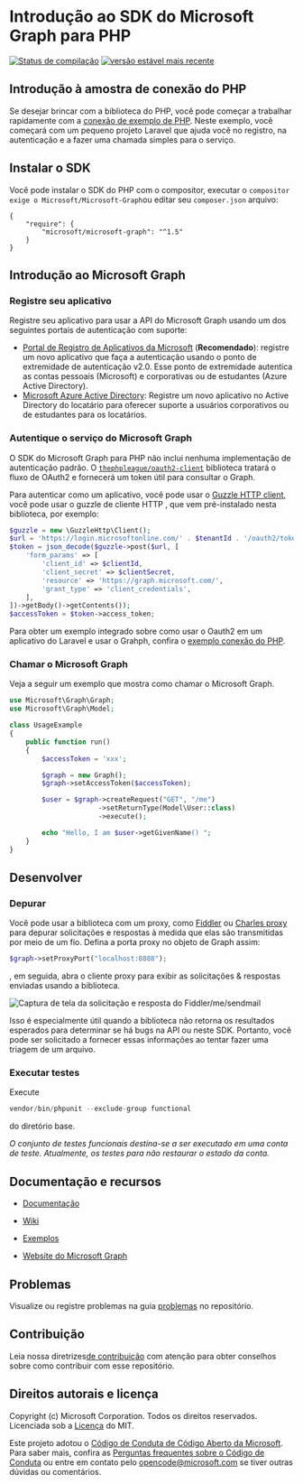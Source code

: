 # Introdução ao SDK do Microsoft Graph para PHP

[![Status de compilação](https://travis-ci.org/microsoftgraph/msgraph-sdk-php.svg?branch=master)](https://travis-ci.org/microsoftgraph/msgraph-sdk-php)
[![versão estável mais recente](https://poser.pugx.org/microsoft/microsoft-graph/version)](https://packagist.org/packages/microsoft/microsoft-graph)

## Introdução à amostra de conexão do PHP
Se desejar brincar com a biblioteca do PHP, você pode começar a trabalhar rapidamente com a [conexão de exemplo de PHP](https://github.com/microsoftgraph/php-connect-sample). Neste exemplo, você começará com um pequeno projeto Laravel que ajuda você no registro, na autenticação e a fazer uma chamada simples para o serviço.

## Instalar o SDK
Você pode instalar o SDK do PHP com o compositor, executar o `compositor exige o Microsoft/Microsoft-Graph`ou editar seu `composer.json` arquivo:
```
{
    "require": {
        "microsoft/microsoft-graph": "^1.5"
    }
}
```
## Introdução ao Microsoft Graph

### Registre seu aplicativo

Registre seu aplicativo para usar a API do Microsoft Graph usando
um dos seguintes portais de autenticação com suporte:

* [Portal de Registro de Aplicativos da Microsoft](https://apps.dev.microsoft.com) (**Recomendado**):
registre um novo aplicativo que faça a autenticação usando o ponto de extremidade de autenticação v2.0. Esse ponto de extremidade autentica as contas pessoais (Microsoft) e corporativas ou de estudantes (Azure Active Directory).
* [Microsoft Azure Active Directory](https://manage.windowsazure.com):
Registre um novo aplicativo no Active Directory do locatário para oferecer suporte
a usuários corporativos ou de estudantes para os locatários.

### Autentique o serviço do Microsoft Graph

O SDK do Microsoft Graph para PHP não inclui nenhuma implementação de autenticação padrão. O [`thephpleague/oauth2-client`](https://github.com/thephpleague/oauth2-client) biblioteca tratará o fluxo de OAuth2 e fornecerá um token útil para consultar o Graph.

Para autenticar como um aplicativo, você pode usar o [Guzzle HTTP client](http://docs.guzzlephp.org/en/stable/), você pode usar o guzzle de cliente HTTP , que vem pré-instalado nesta biblioteca, por exemplo:
```php
$guzzle = new \GuzzleHttp\Client();
$url = 'https://login.microsoftonline.com/' . $tenantId . '/oauth2/token?api-version=1.0';
$token = json_decode($guzzle->post($url, [
    'form_params' => [
        'client_id' => $clientId,
        'client_secret' => $clientSecret,
        'resource' => 'https://graph.microsoft.com/',
        'grant_type' => 'client_credentials',
    ],
])->getBody()->getContents());
$accessToken = $token->access_token;
```
Para obter um exemplo integrado sobre como usar o Oauth2 em um aplicativo do Laravel e usar o Grahph, confira o [exemplo conexão do PHP](https://github.com/microsoftgraph/php-connect-sample).

### Chamar o Microsoft Graph

Veja a seguir um exemplo que mostra como chamar o Microsoft Graph.

```php
use Microsoft\Graph\Graph;
use Microsoft\Graph\Model;

class UsageExample
{
    public function run()
    {
        $accessToken = 'xxx';

        $graph = new Graph();
        $graph->setAccessToken($accessToken);

        $user = $graph->createRequest("GET", "/me")
                      ->setReturnType(Model\User::class)
                      ->execute();

        echo "Hello, I am $user->getGivenName() ";
    }
}
```

## Desenvolver

### Depurar
Você pode usar a biblioteca com um proxy, como [Fiddler](http://www.telerik.com/fiddler) ou [Charles proxy](https://www.charlesproxy.com/) para depurar solicitações e respostas à medida que elas são transmitidas por meio de um fio. Defina a porta proxy no objeto de Graph assim:
```php
$graph->setProxyPort("localhost:8888");
```
, em seguida, abra o cliente proxy para exibir as solicitações & respostas enviadas usando a biblioteca. 

![Captura de tela da solicitação e resposta do Fiddler/me/sendmail](https://github.com/microsoftgraph/msgraph-sdk-php/blob/master/docs/images/Fiddler.PNG)

Isso é especialmente útil quando a biblioteca não retorna os resultados esperados para determinar se há bugs na API ou neste SDK. Portanto, você pode ser solicitado a fornecer essas informações ao tentar fazer uma triagem de um arquivo.

### Executar testes

Execute
```php
vendor/bin/phpunit --exclude-group functional
``` 
do diretório base.

*O conjunto de testes funcionais destina-se a ser executado em uma conta de teste. Atualmente, os testes para não restaurar o estado da conta.*


## Documentação e recursos

* [Documentação](https://github.com/microsoftgraph/msgraph-sdk-php/blob/master/docs/index.html)

* [Wiki](https://github.com/microsoftgraph/msgraph-sdk-php/wiki)

* [Exemplos](https://github.com/microsoftgraph/msgraph-sdk-php/wiki/Example-calls)

* [Website do Microsoft Graph](https://developer.microsoft.com/pt-br/graph/)

## Problemas

Visualize ou registre problemas na guia [problemas](https://github.com/microsoftgraph/msgraph-sdk-php/issues) no repositório.

## Contribuição

Leia nossa diretrizes[de contribuição](https://github.com/microsoftgraph/msgraph-sdk-php/blob/master/CONTRIBUTING.md) com atenção para obter conselhos sobre como contribuir com esse repositório.

## Direitos autorais e licença

Copyright (c) Microsoft Corporation. Todos os direitos reservados. Licenciada sob a [Licença](LICENSE) do MIT.

Este projeto adotou o [Código de Conduta de Código Aberto da Microsoft](https://opensource.microsoft.com/codeofconduct/).  Para saber mais, confira as [Perguntas frequentes sobre o Código de Conduta](https://opensource.microsoft.com/codeofconduct/faq/) ou entre em contato pelo [opencode@microsoft.com](mailto:opencode@microsoft.com) se tiver outras dúvidas ou comentários.
